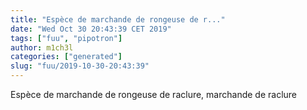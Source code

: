 ```yaml
---
title: "Espèce de marchande de rongeuse de r..."
date: "Wed Oct 30 20:43:39 CET 2019"
tags: ["fuu", "pipotron"]
author: m1ch3l
categories: ["generated"]
slug: "fuu/2019-10-30-20:43:39"
---
```


Espèce de marchande de rongeuse de raclure, marchande de raclure
